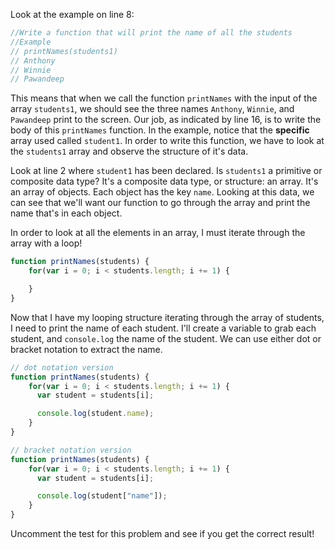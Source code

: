Look at the example on line 8:

```js
//Write a function that will print the name of all the students
//Example
// printNames(students1)
// Anthony
// Winnie
// Pawandeep
```

This means that when we call the function `printNames` with the input of the array `students1`, we should see the three names `Anthony`, `Winnie`, and `Pawandeep` print to the screen. Our job, as indicated by line 16, is to write the body of this `printNames` function. In the example, notice that the **specific** array used called `student1`. In order to write this function, we have to look at the `students1` array and observe the structure of it's data.

Look at line 2 where `student1` has been declared. Is `students1` a primitive or composite data type? It's a composite data type, or structure: an array. It's an array of objects. Each object has the key `name`. Looking at this data, we can see that we'll want our function to go through the array and print the name that's in each object.

In order to look at all the elements in an array, I must iterate through the array with a loop!

```js
function printNames(students) {
    for(var i = 0; i < students.length; i += 1) {

    }
}
```

Now that I have my looping structure iterating through the array of students, I need to print the name of each student. I'll create a variable to grab each student, and `console.log` the name of the student. We can use either dot or bracket notation to extract the name.

```js
// dot notation version
function printNames(students) {
    for(var i = 0; i < students.length; i += 1) {
      var student = students[i];

      console.log(student.name);
    }
}

// bracket notation version
function printNames(students) {
    for(var i = 0; i < students.length; i += 1) {
      var student = students[i];

      console.log(student["name"]);
    }
}
```

Uncomment the test for this problem and see if you get the correct result!
